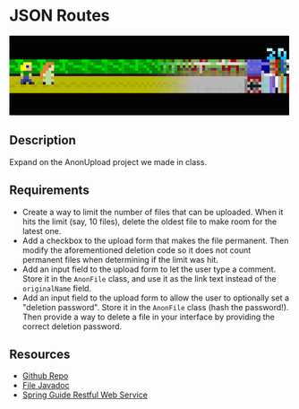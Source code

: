 # JSON Routes

![screenshot](screenshot.png)

## Description

Expand on the AnonUpload project we made in class.

## Requirements

* Create a way to limit the number of files that can be uploaded. When it hits the limit (say, 10 files), delete the oldest file to make room for the latest one.
* Add a checkbox to the upload form that makes the file permanent. Then modify the aforementioned deletion code so it does not count permanent files when determining if the limit was hit.
* Add an input field to the upload form to let the user type a comment. Store it in the `AnonFile` class, and use it as the link text instead of the `originalName` field.
* Add an input field to the upload form to allow the user to optionally set a "deletion password". Store it in the `AnonFile` class (hash the password!). Then provide a way to delete a file in your interface by providing the correct deletion password.


## Resources
* [Github Repo](https://github.com/tiy-lv-java-2016-06/anonupload-upgrade)
* [File Javadoc](https://docs.oracle.com/javase/8/docs/api/java/io/File.html)
* [Spring Guide Restful Web Service](https://spring.io/guides/gs/rest-service/)

